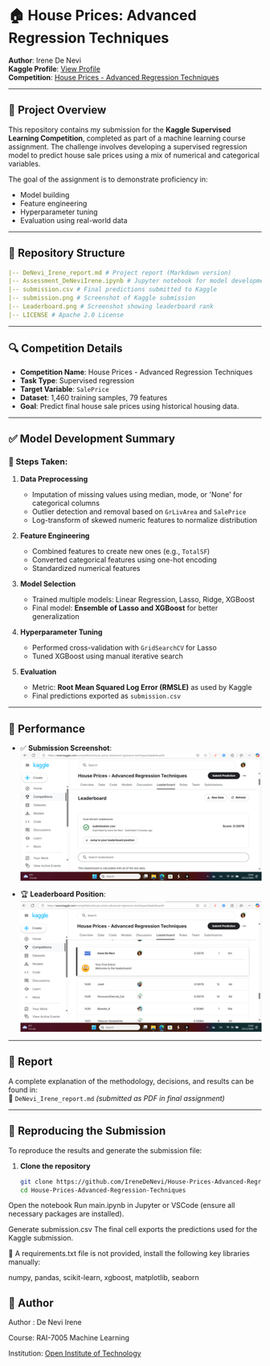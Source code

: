 # 🏠 House Prices: Advanced Regression Techniques

**Author**: Irene De Nevi  
**Kaggle Profile**: [View Profile](https://www.kaggle.com/)  
**Competition**: [House Prices - Advanced Regression Techniques](https://www.kaggle.com/competitions/house-prices-advanced-regression-techniques)

---

## 📝 Project Overview

This repository contains my submission for the **Kaggle Supervised Learning Competition**, completed as part of a machine learning course assignment. The challenge involves developing a supervised regression model to predict house sale prices using a mix of numerical and categorical variables.

The goal of the assignment is to demonstrate proficiency in:
- Model building
- Feature engineering
- Hyperparameter tuning
- Evaluation using real-world data

---

## 📂 Repository Structure
```yaml
|-- DeNevi_Irene_report.md # Project report (Markdown version)
|-- Assessment_DeNeviIrene.ipynb # Jupyter notebook for model development
|-- submission.csv # Final predictions submitted to Kaggle
|-- submission.png # Screenshot of Kaggle submission
|-- Leaderboard.png # Screenshot showing leaderboard rank
|-- LICENSE # Apache 2.0 License
```

---

## 🔍 Competition Details

- **Competition Name**: House Prices - Advanced Regression Techniques  
- **Task Type**: Supervised regression  
- **Target Variable**: `SalePrice`  
- **Dataset**: 1,460 training samples, 79 features  
- **Goal**: Predict final house sale prices using historical housing data.

---

## ✅ Model Development Summary

### 🔧 Steps Taken:
1. **Data Preprocessing**
   - Imputation of missing values using median, mode, or 'None' for categorical columns
   - Outlier detection and removal based on `GrLivArea` and `SalePrice`
   - Log-transform of skewed numeric features to normalize distribution

2. **Feature Engineering**
   - Combined features to create new ones (e.g., `TotalSF`)
   - Converted categorical features using one-hot encoding
   - Standardized numerical features

3. **Model Selection**
   - Trained multiple models: Linear Regression, Lasso, Ridge, XGBoost
   - Final model: **Ensemble of Lasso and XGBoost** for better generalization

4. **Hyperparameter Tuning**
   - Performed cross-validation with `GridSearchCV` for Lasso
   - Tuned XGBoost using manual iterative search

5. **Evaluation**
   - Metric: **Root Mean Squared Log Error (RMSLE)** as used by Kaggle
   - Final predictions exported as `submission.csv`

---

## 🧪 Performance

- ✅ **Submission Screenshot**:  
  ![Submission](submission.png)

- 🏆 **Leaderboard Position**:  
  ![Leaderboard](Leaderboard.png)

---

## 📄 Report

A complete explanation of the methodology, decisions, and results can be found in:  
📄 `DeNevi_Irene_report.md` *(submitted as PDF in final assignment)*

---

## 🚀 Reproducing the Submission

To reproduce the results and generate the submission file:

1. **Clone the repository**
   ```bash
   git clone https://github.com/IreneDeNevi/House-Prices-Advanced-Regression-Techniques.git
   cd House-Prices-Advanced-Regression-Techniques
Open the notebook
Run main.ipynb in Jupyter or VSCode (ensure all necessary packages are installed).

Generate submission.csv
The final cell exports the predictions used for the Kaggle submission.

🔧 A requirements.txt file is not provided, install the following key libraries manually:

numpy, pandas, scikit-learn, xgboost, matplotlib, seaborn


## 👤 Author
Author : De Nevi Irene

Course: RAI-7005 Machine Learning

Institution: [Open Institute of Technology]([url](https://www.opit.com/))

